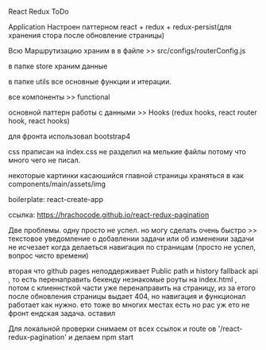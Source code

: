 React Redux ToDo

Application Настроен паттерном react + redux + redux-persist(для хранения стора после обновление страницы)

Всю Маршрутизацию храним в в файле >> src/configs/routerConfig.js

в папке store храним данные 

в папке utils все основные функции и итерации. 

все компоненты >> functional

основной паттерн работы с данными >> Hooks (redux hooks, react router hook, react hooks)

для фронта использовал bootstrap4

css праписан на index.css не разделил на мелькие файлы потому что много чего не писал.

некоторые картинки касаюшийся главной страницы храняться в как components/main/assets/img

boilerplate: react-create-app

ссылка: https://hrachocode.github.io/react-redux-pagination 

Две проблемы. 
одну просто не успел. но могу сделать очень быстро >> текстовое уведомление о добавлении задачи или об изменении задачи не исчезает когда делаеться навигация по страницам (просто не успел, вопрос чисто времени)

вторая что github pages неподдерживает Public path и history fallback api , то есть перенаправить бекенду незнакомые роуты на index.html , потом с клиеннсткой части уже перенаправить на страницу, из за етого после обновления страницы выдает 404, но навигация и функционал работает как нужно.  ето тоже во многих местах есть  но рас уж ето не фронт ендская задача. оставил

Для локальной проверки снимаем от всех ссылок и route ов '/react-redux-pagination' и делаем npm start 
